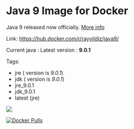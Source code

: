 Java 9 Image for Docker
===

Java 9 released now officially.  [More info](http://www.oracle.com/technetwork/java/javase/downloads/index.html)

Link: https://hub.docker.com/r/rayyildiz/java9/

Current java : Latest version : **9.0.1**

Tags:
* jre ( version is *9.0.1*)
* jdk ( version is *9.0.1*)
* jre_9.0.1
* jdk_9.0.1
* latest (jre)

[![](https://images.microbadger.com/badges/image/rayyildiz/java9.svg)](https://microbadger.com/images/rayyildiz/java9 "Get your own image badge on microbadger.com")


[![Docker Pulls](https://img.shields.io/docker/pulls/rayyildiz/java9.svg)](https://hub.docker.com/r/rayyildiz/java9/)
